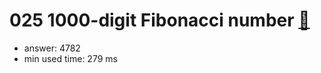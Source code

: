 025 1000-digit Fibonacci number [:link:](http://projecteuler.net/problem=25)  
========================

- answer: 4782 
- min used time: 279 ms

